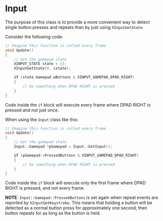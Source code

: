 # Input

The purpose of this class is to provide a more convenient way to detect single button presses and repeats than by just using `XInputGetState`.

Consider the following code:

```C++
// Imagine this function is called every frame
void Update()
{
    // Get the gamepad state
    XINPUT_STATE state = {};
    XInputGetState(0, &state);

    if (state.Gamepad.wButtons & XINPUT_GAMEPAD_DPAD_RIGHT)
    {
        // Do something when DPAD RIGHT is pressed
    }
}
```

Code inside the `if` block will execute every frame where DPAD RIGHT is pressed and not just once.

When using the `Input` class like this:

```C++
// Imagine this function is called every frame
void Update()
{
    // Get the gamepad state
    Input::Gamepad *pGamepad = Input::GetInput();

    if (pGamepad->PressedButtons & XINPUT_GAMEPAD_DPAD_RIGHT)
    {
        // Do something when DPAD RIGHT is pressed
    }
}
```

Code inside the `if` block will execute only the first frame where DPAD RIGHT is pressed, and not every frame.

**NOTE**: `Input::Gamepad::PressedButtons` is set again when repeat events are reported by `XInputGetKeystroke`. This means that holding a button will be detected as a normal button press for approximately one second, then button repeats for as long as the button is held.

